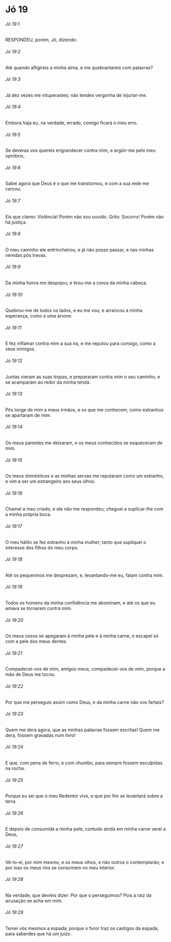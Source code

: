 # Jó 19

###### Jó 19:1

RESPONDEU, porém, Jó, dizendo:

###### Jó 19:2

Até quando afligireis a minha alma, e me quebrantareis com palavras?

###### Jó 19:3

Já dez vezes me vituperastes; não tendes vergonha de injuriar-me.

###### Jó 19:4

Embora haja eu, na verdade, errado, comigo ficará o meu erro.

###### Jó 19:5

Se deveras vos quereis engrandecer contra mim, e argüir-me pelo meu opróbrio,

###### Jó 19:6

Sabei agora que Deus é o que me transtornou, e com a sua rede me cercou.

###### Jó 19:7

Eis que clamo: Violência! Porém não sou ouvido. Grito: Socorro! Porém não há justiça.

###### Jó 19:8

O meu caminho ele entrincheirou, e já não posso passar, e nas minhas veredas pôs trevas.

###### Jó 19:9

Da minha honra me despojou; e tirou-me a coroa da minha cabeça.

###### Jó 19:10

Quebrou-me de todos os lados, e eu me vou; e arrancou a minha esperança, como a uma árvore.

###### Jó 19:11

E fez inflamar contra mim a sua ira, e me reputou para consigo, como a seus inimigos.

###### Jó 19:12

Juntas vieram as suas tropas, e prepararam contra mim o seu caminho, e se acamparam ao redor da minha tenda.

###### Jó 19:13

Pôs longe de mim a meus irmãos, e os que me conhecem, como estranhos se apartaram de mim.

###### Jó 19:14

Os meus parentes me deixaram, e os meus conhecidos se esqueceram de mim.

###### Jó 19:15

Os meus domésticos e as minhas servas me reputaram como um estranho, e vim a ser um estrangeiro aos seus olhos.

###### Jó 19:16

Chamei a meu criado, e ele não me respondeu; cheguei a suplicar-lhe com a minha própria boca.

###### Jó 19:17

O meu hálito se fez estranho à minha mulher; tanto que supliquei o interesse dos filhos do meu corpo.

###### Jó 19:18

Até os pequeninos me desprezam, e, levantando-me eu, falam contra mim.

###### Jó 19:19

Todos os homens da minha confidência me abominam, e até os que eu amava se tornaram contra mim.

###### Jó 19:20

Os meus ossos se apegaram à minha pele e à minha carne, e escapei só com a pele dos meus dentes.

###### Jó 19:21

Compadecei-vos de mim, amigos meus, compadecei-vos de mim, porque a mão de Deus me tocou.

###### Jó 19:22

Por que me perseguis assim como Deus, e da minha carne não vos fartais?

###### Jó 19:23

Quem me dera agora, que as minhas palavras fossem escritas! Quem me dera, fossem gravadas num livro!

###### Jó 19:24

E que, com pena de ferro, e com chumbo, para sempre fossem esculpidas na rocha.

###### Jó 19:25

Porque eu sei que o meu Redentor vive, e que por fim se levantará sobre a terra.

###### Jó 19:26

E depois de consumida a minha pele, contudo ainda em minha carne verei a Deus,

###### Jó 19:27

Vê-lo-ei, por mim mesmo, e os meus olhos, e não outros o contemplarão; e por isso os meus rins se consomem no meu interior.

###### Jó 19:28

Na verdade, que devíeis dizer: Por que o perseguimos? Pois a raiz da acusação se acha em mim.

###### Jó 19:29

Temei vós mesmos a espada; porque o furor traz os castigos da espada, para saberdes que há um juízo.


